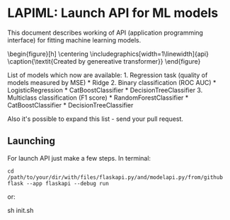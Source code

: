 # LAPIML: Launch API for ML models

This document describes working of API (application programming interface) for fitting machine learning models. 

\begin{figure}[h]
	\centering
	\includegraphics[width=1\linewidth]{api}
	\caption{\textit{Created by genereative transformer}}
\end{figure}

List of models which now are available: 
	1. Regression task (quality of models measured by MSE)
		* Ridge
	2. Binary classification (ROC AUC)
		* LogisticRegression
		* CatBoostClassifier
		* DecisionTreeClassifier
	3. Multiclass classification (F1 score)
		* RandomForestClassifier
		* CatBoostClassifier
		* DecisionTreeClassifier

Also it's possible to expand this list - send your pull request.

## Launching
For launch API just make a few steps.
In terminal:

    cd /path/to/your/dir/with/files/flaskapi.py/and/modelapi.py/from/github
    flask --app flaskapi --debug run

or:

   sh init.sh 

